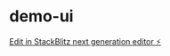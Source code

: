 # demo-ui

[Edit in StackBlitz next generation editor ⚡️](https://stackblitz.com/~/github.com/anchuanyuan/demo-ui)